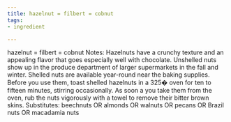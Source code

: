 ```yaml
---
title: hazelnut = filbert = cobnut
tags:
- ingredient

---
```

hazelnut = filbert = cobnut Notes: Hazelnuts have a crunchy texture and an appealing flavor that goes especially well with chocolate. Unshelled nuts show up in the produce department of larger supermarkets in the fall and winter. Shelled nuts are available year-round near the baking supplies. Before you use them, toast shelled hazelnuts in a 325� oven for ten to fifteen minutes, stirring occasionally. As soon a you take them from the oven, rub the nuts vigorously with a towel to remove their bitter brown skins. Substitutes: beechnuts OR almonds OR walnuts OR pecans OR Brazil nuts OR macadamia nuts
